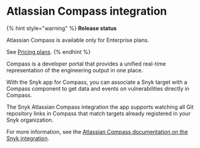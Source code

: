 # Atlassian Compass integration

{% hint style="warning" %}
**Release status**&#x20;

Atlassian Compass is available only for Enterprise plans.

See [Pricing plans](https://snyk.io/plans).
{% endhint %}

Compass is a developer portal that provides a unified real-time representation of the engineering output in one place.

With the Snyk app for Compass, you can associate a Snyk target with a Compass component to get data and events on vulnerabilities directly in Compass.&#x20;

The Snyk Atlassian Compass integration the app supports watching all Git repository links in Compass that match targets already registered in your Snyk organization.

For more information, see the [Atlassian Compass documentation on the Snyk integration](https://developer.atlassian.com/cloud/compass/integrations/integrate-Compass-with-Snyk/).


